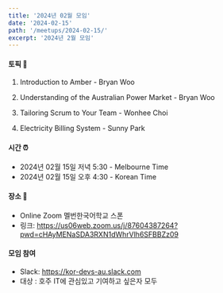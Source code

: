 ```yaml
---
title: '2024년 02월 모임'
date: '2024-02-15'
path: '/meetups/2024-02-15/'
excerpt: '2024년 2월 모임'
---
```


#### 토픽 🚀

1. Introduction to Amber - Bryan Woo

2. Understanding of the Australian Power Market - Bryan Woo

3. Tailoring Scrum to Your Team - Wonhee Choi

4. Electricity Billing System - Sunny Park

#### 시간 ⏰

-   2024년 02월 15일 저녁 5:30 - Melbourne Time
-   2024년 02월 15일 오후 4:30 - Korean Time

#### 장소 ‍🚶

-   Online Zoom 멜번한국어학교 스폰
-   링크: https://us06web.zoom.us/j/87604387264?pwd=cHAyMENaSDA3RXN1dWhrVlh6SFBBZz09

#### 모임 참여

-   Slack: https://kor-devs-au.slack.com
-   대상 : 호주 IT에 관심있고 기여하고 싶은자 모두
